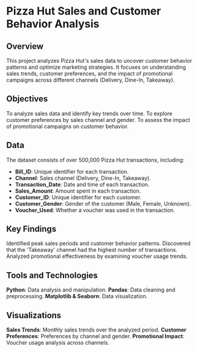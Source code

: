 # Pizza Hut Sales and Customer Behavior Analysis

## Overview
This project analyzes Pizza Hut's sales data to uncover customer behavior patterns and optimize marketing strategies. It focuses on understanding sales trends, customer preferences, and the impact of promotional campaigns across different channels (Delivery, Dine-In, Takeaway).

## Objectives
To analyze sales data and identify key trends over time.
To explore customer preferences by sales channel and gender.
To assess the impact of promotional campaigns on customer behavior.

## Data
The dataset consists of over 500,000 Pizza Hut transactions, including:
- **Bill_ID**: Unique identifier for each transaction. 
- **Channel**: Sales channel (Delivery, Dine-In, Takeaway).
- **Transaction_Date**: Date and time of each transaction.
- **Sales_Amount**: Amount spent in each transaction.
- **Customer_ID**: Unique identifier for each customer.
- **Customer_Gender**: Gender of the customer (Male, Female, Unknown).
- **Voucher_Used**: Whether a voucher was used in the transaction.

## Key Findings
Identified peak sales periods and customer behavior patterns.
Discovered that the 'Takeaway' channel had the highest number of transactions.
Analyzed promotional effectiveness by examining voucher usage trends.

## Tools and Technologies
**Python**: Data analysis and manipulation.
**Pandas**: Data cleaning and preprocessing.
**Matplotlib & Seaborn**: Data visualization.

## Visualizations
**Sales Trends**: Monthly sales trends over the analyzed period.
**Customer Preferences**: Preferences by channel and gender.
**Promotional Impact**: Voucher usage analysis across channels.
